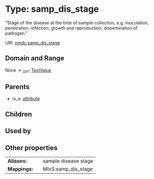 
# Type: samp_dis_stage


"Stage of the disease at the time of sample collection, e.g. inoculation, penetration, infection, growth and reproduction, dissemination of pathogen."

URI: [nmdc:samp_dis_stage](https://microbiomedata/meta/samp_dis_stage)


## Domain and Range

None ->  <sub>OPT</sub> [TextValue](TextValue.md)

## Parents

 *  is_a: [attribute](attribute.md)

## Children


## Used by


## Other properties

|  |  |  |
| --- | --- | --- |
| **Aliases:** | | sample disease stage |
| **Mappings:** | | MIxS:samp_dis_stage |

